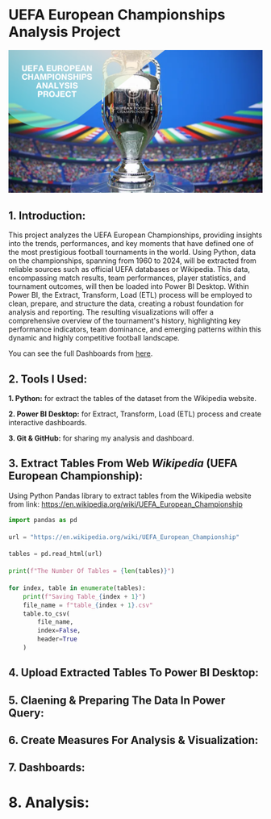 # **UEFA European Championships Analysis Project**
![alt text](Figs/Project_Icon.png)

## **1. Introduction:**
This project analyzes the UEFA European Championships, providing insights into the trends, performances, and key moments that have defined one of the most prestigious football tournaments in the world. Using Python, data on the championships, spanning from 1960 to 2024, will be extracted from reliable sources such as official UEFA databases or Wikipedia. This data, encompassing match results, team performances, player statistics, and tournament outcomes, will then be loaded into Power BI Desktop. Within Power BI, the Extract, Transform, Load (ETL) process will be employed to clean, prepare, and structure the data, creating a robust foundation for analysis and reporting. The resulting visualizations will offer a comprehensive overview of the tournament's history, highlighting key performance indicators, team dominance, and emerging patterns within this dynamic and highly competitive football landscape.

You can see the full Dashboards from [here](Power_BI_Dashboards).

## **2. Tools I Used:**

**1. Python:** for extract the tables of the dataset from the Wikipedia website.

**2. Power BI Desktop:** for Extract, Transform, Load (ETL) process and create interactive dashboards.

**3. Git & GitHub:** for sharing my analysis and dashboard.

## **3. Extract Tables From Web _Wikipedia_ (UEFA European Championship):**
Using Python Pandas library to extract tables from the Wikipedia website from link: https://en.wikipedia.org/wiki/UEFA_European_Championship

```py
import pandas as pd

url = "https://en.wikipedia.org/wiki/UEFA_European_Championship"

tables = pd.read_html(url)

print(f"The Number Of Tables = {len(tables)}")

for index, table in enumerate(tables):
    print(f"Saving Table_{index + 1}")
    file_name = f"table_{index + 1}.csv"
    table.to_csv(
        file_name,
        index=False,
        header=True
    )
```
## **4. Upload Extracted Tables To Power BI Desktop:**


## **5. Claening & Preparing The Data In Power Query:**

## **6. Create Measures For Analysis & Visualization:**

## **7. Dashboards:**

# **8. Analysis:**
